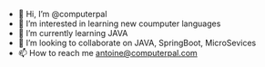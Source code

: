 - 👋 Hi, I’m @computerpal
- 👀 I’m interested in learning new coumputer languages
- 🌱 I’m currently learning JAVA
- 💞️ I’m looking to collaborate on JAVA, SpringBoot, MicroSevices
- 📫 How to reach me antoine@computerpal.com

<!---
computerpal/computerpal is a ✨ special ✨ repository because its `README.md` (this file) appears on your GitHub profile.
You can click the Preview link to take a look at your changes.
--->
